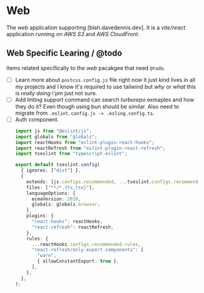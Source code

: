# Web

The _web_ application supporting [blah.davedennis.dev]. It is a _vite/react_ application running on _AWS S3_ and _AWS CloudFront_.

## Web Specific Learing / @todo

Items related specifically to the _web_ pacakgee that need `@todo`.

- [ ] Learn more about `postcss.config.js` file right now it just kind lives in all my projects and I know it's required to use tailwind but _why_ or _what_ this is _really doing_ i'pm just not sure.
- [ ] Add linting support command can search _turborepo_ exmaples and how they do it? Even though using bun should be similar. Also need to migrate from `.eslint.config.js -> .esling.config.ts`.
- [ ] Auth component.
  ```typescript
  import js from "@eslint/js";
  import globals from "globals";
  import reactHooks from "eslint-plugin-react-hooks";
  import reactRefresh from "eslint-plugin-react-refresh";
  import tseslint from "typescript-eslint";

  export default tseslint.config(
    { ignores: ["dist"] },
    {
      extends: [js.configs.recommended, ...tseslint.configs.recommended],
      files: ["**/*.{ts,tsx}"],
      languageOptions: {
        ecmaVersion: 2020,
        globals: globals.browser,
      },
      plugins: {
        "react-hooks": reactHooks,
        "react-refresh": reactRefresh,
      },
      rules: {
        ...reactHooks.configs.recommended.rules,
        "react-refresh/only-export-components": [
          "warn",
          { allowConstantExport: true },
        ],
      },
    },
  );
  ```
